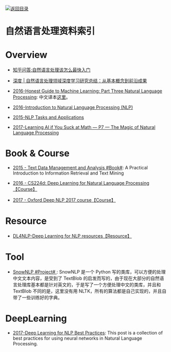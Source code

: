 [![返回目录](https://parg.co/UGo)](https://parg.co/b4z) 
 
 
 
 


 


 


 



# 自然语言处理资料索引


# Overview



- [知乎问答:自然语言处理该怎么最快入门](https://www.zhihu.com/question/19895141/answer/20084186)

- [深度 | 自然语言处理领域深度学习研究总结：从基本概念到前沿成果](http://mp.weixin.qq.com/s?__biz=MzA3MzI4MjgzMw==&mid=2650722208&idx=1&sn=52397806416c7d7f570d5c8fc9ecb96e&chksm=871b0bdeb06c82c85c03e7a07a3c71d9258969470ed8b70eeff850db98a0b7b98cda6fe787ee&mpshare=1&scene=23&srcid=01112KQgkGgBgbhPcHK1N2Lt#rd)

- [2016-Honest Guide to Machine Learning: Part Three Natural Language Processing](https://medium.com/axiomzenteam/honest-guide-to-machine-learning-part-three-54a1c71a9d64#.6m3avvq29): 中文译本[这里](http://www.jiqizhixin.com/article/2314)。
 
- [2016-Introduction to Natural Language Processing (NLP)](http://blog.algorithmia.com/introduction-natural-language-processing-nlp/) 

- [2015-NLP Tasks and Applications](http://www.cs.jhu.edu/~jason/465/PDFSlides/lect36-tasks.pdf)

- [2017-Learning AI if You Suck at Math — P7 — The Magic of Natural Language Processing](https://parg.co/bR4)
# Book & Course



- [2015 - Text Data Management and Analysis #Book#](): A Practical Introduction to Information Retrieval and Text Mining


- [2016 - CS224d: Deep Learning for Natural Language Processing【Course】](http://cs224d.stanford.edu/syllabus.html)


- [2017 - Oxford Deep NLP 2017 course【Course】](https://github.com/oxford-cs-deepnlp-2017/lectures)




# Resource

- [DL4NLP-Deep Learning for NLP resources【Resource】](https://github.com/andrewt3000/DL4NLP)
 

# Tool

- [SnowNLP #Project# ](https://github.com/isnowfy/snownlp): SnowNLP 是一个 Python 写的类库，可以方便的处理中文文本内容，是受到了 TextBlob 的启发而写的，由于现在大部分的自然语言处理库基本都是针对英文的，于是写了一个方便处理中文的类库，并且和 TextBlob 不同的是，这里没有用 NLTK，所有的算法都是自己实现的，并且自带了一些训练好的字典。


# DeepLearning



- [2017-Deep Learning for NLP Best Practices](http://ruder.io/deep-learning-nlp-best-practices/index.html#optimization): This post is a collection of best practices for using neural networks in Natural Language Processing. 